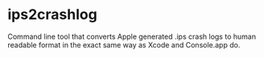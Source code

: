 # ips2crashlog

Command line tool that converts Apple generated .ips crash logs to human readable format in the exact same way as Xcode and Console.app do.